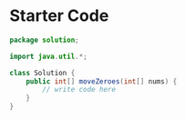 # Starter Code

```java
package solution;

import java.util.*;

class Solution {
    public int[] moveZeroes(int[] nums) {
        // write code here
    }
}
```